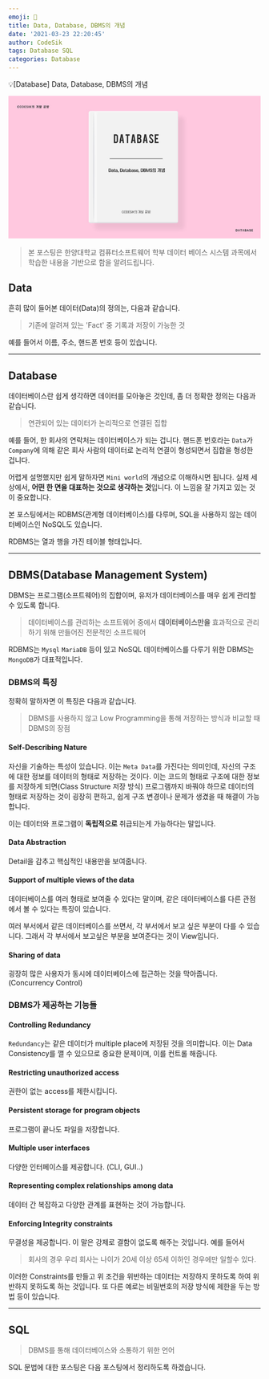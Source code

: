 ```yaml
---
emoji: 🧢
title: Data, Database, DBMS의 개념
date: '2021-03-23 22:20:45'
author: CodeSik
tags: Database SQL
categories: Database
---
```


<p class="callout"> 💡[Database] Data, Database, DBMS의 개념</p>

![썸네일](./database_1.jpg)

> 본 포스팅은 한양대학교 컴퓨터소프트웨어 학부 데이터 베이스 시스템 과목에서 학습한 내용을 기반으로 함을 알려드립니다.

## Data
흔히 많이 들어본 데이터(Data)의 정의는, 다음과 같습니다.
> 기존에 알려져 있는 'Fact' 중 기록과 저장이 가능한 것

예를 들어서 이름, 주소, 핸드폰 번호 등이 있습니다.

---
## Database
데이터베이스란 쉽게 생각하면 데이터를 모아놓은 것인데, 좀 더 정확한 정의는 다음과 같습니다.

> 연관되어 있는 데이터가 논리적으로 연결된 집합

예를 들어, 한 회사의 연락처는 데이터베이스가 되는 겁니다. 핸드폰 번호라는 `Data`가 `Company`에 의해 같은 회사 사람의 데이터로 논리적 연결이 형성되면서 집합을 형성한 겁니다.

어렵게 설명했지만 쉽게 말하자면 `Mini world`의 개념으로 이해하시면 됩니다. 실제 세상에서, **어떤 한 면을 대표하는 것으로 생각하는 것**입니다. 이 느낌을 잘 가지고 있는 것이 중요합니다.

본 포스팅에서는 RDBMS(관계형 데이터베이스)를 다루며, SQL을 사용하지 않는 데이터베이스인 NoSQL도 있습니다.

RDBMS는 열과 행을 가진 테이블 형태입니다.

---

## DBMS(Database Management System)
DBMS는 프로그램(소프트웨어)의 집합이며, 유저가 데이터베이스를 매우 쉽게 관리할 수 있도록 합니다.

>데이터베이스를 관리하는 소프트웨어 중에서 **데이터베이스만을** 효과적으로 관리하기 위해 만들어진 전문적인 소프트웨어

RDBMS는 `Mysql` `MariaDB` 등이 있고
NoSQL 데이터베이스를 다루기 위한 DBMS는 `MongoDB`가 대표적입니다.

### DBMS의 특징
정확히 말하자면 이 특징은 다음과 같습니다.
> DBMS를 사용하지 않고 Low Programming을 통해 저장하는 방식과 비교할 때 DBMS의 장점

#### Self-Describing Nature
자신을 기술하는 특성이 있습니다. 이는 `Meta Data`를 가진다는 의미인데, 자신의 구조에 대한 정보를 데이터의 형태로 저장하는 것이다. 이는 코드의 형태로 구조에 대한 정보를 저장하게 되면(Class Structure 저장 방식) 프로그램까지 바꿔야 하므로 데이터의 형태로 저장하는 것이 굉장히 편하고, 쉽게 구조 변경이나 문제가 생겼을 때 해결이 가능합니다.

이는 데이터와 프로그램이 **독립적으로** 취급되는게 가능하다는 말입니다.

#### Data Abstraction
Detail을 감추고 핵심적인 내용만을 보여줍니다.

#### Support of multiple views of the data
데이터베이스를 여러 형태로 보여줄 수 있다는 말이며, 같은 데이터베이스를 다른 관점에서 볼 수 있다는 특징이 있습니다.

여러 부서에서 같은 데이터베이스를 쓰면서, 각 부서에서 보고 싶은 부분이 다를 수 있습니다. 그래서 각 부서에서 보고싶은 부분을 보여준다는 것이 View입니다.

#### Sharing of data
굉장히 많은 사용자가 동시에 데이터베이스에 접근하는 것을 막아줍니다. (Concurrency Control)

### DBMS가 제공하는 기능들

#### Controlling Redundancy
`Redundancy`는 같은 데이터가 multiple place에 저장된 것을 의미합니다. 이는 Data Consistency를 깰 수 있으므로 중요한 문제이며, 이를 컨트롤 해줍니다.

#### Restricting unauthorized access
권한이 없는 access를 제한시킵니다.

#### Persistent storage for program objects
프로그램이 끝나도 파일을 저장합니다.

#### Multiple user interfaces
다양한 인터페이스를 제공합니다. (CLI, GUI..)

#### Representing complex relationships among data
데이터 간 복잡하고 다양한 관계를 표현하는 것이 가능합니다.

#### Enforcing Integrity constraints
무결성을 제공합니다. 이 말은 강제로 결함이 없도록 해주는 것입니다. 예를 들어서

>회사의 경우 우리 회사는 나이가 20세 이상 65세 이하인 경우에만 일할수 있다.

이러한 Constraints를 만들고 위 조건을 위반하는 데이터는 저장하지 못하도록 하여 위반하지 못하도록 하는 것입니다. 또 다른 예로는 비밀번호의 저장 방식에 제한을 두는 방법 등이 있습니다.

---

## SQL
> DBMS를 통해 데이터베이스와 소통하기 위한 언어

SQL 문법에 대한 포스팅은 다음 포스팅에서 정리하도록 하겠습니다.

```toc
```
